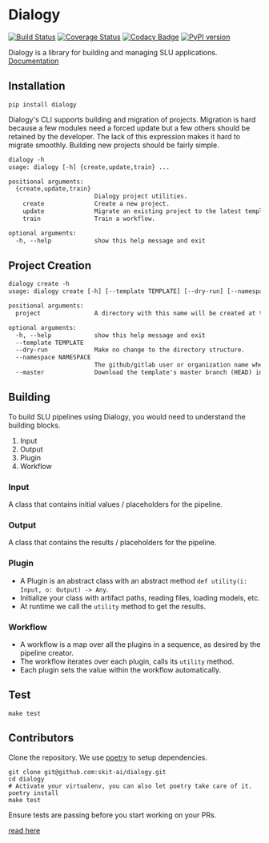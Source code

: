 # Dialogy

[![Build Status](https://github.com/skit-ai/dialogy/actions/workflows/basic_test_coverage.yml/badge.svg?branch=master)](https://github.com/skit-ai/dialogy/actions/workflows/basic_test_coverage.yml)
[![Coverage Status](https://codecov.io/gh/skit-ai/dialogy/branch/master/graph/badge.svg?token=WAJ4LUTC76)](https://codecov.io/gh/skit-ai/dialogy)
[![Codacy Badge](https://app.codacy.com/project/badge/Grade/03ab1c93c9354def81de73ba04b0d94c)](https://www.codacy.com/gh/skit-ai/dialogy/dashboard?utm_source=github.com&amp;utm_medium=referral&amp;utm_content=Vernacular-ai/dialogy&amp;utm_campaign=Badge_Grade)
[![PyPI version](https://badge.fury.io/py/dialogy.svg)](https://badge.fury.io/py/dialogy)

Dialogy is a library for building and managing SLU applications.
[Documentation](https://skit-ai.github.io/dialogy/)

## Installation

```shell
pip install dialogy
```


Dialogy's CLI supports building and migration of projects. Migration is hard because a few modules need a forced update but a few others
should be retained by the developer. The lack of this expression makes it hard to migrate smoothly. Building new projects should be fairly simple.

```txt
dialogy -h
usage: dialogy [-h] {create,update,train} ...

positional arguments:
  {create,update,train}
                        Dialogy project utilities.
    create              Create a new project.
    update              Migrate an existing project to the latest template version.
    train               Train a workflow.

optional arguments:
  -h, --help            show this help message and exit
```

## Project Creation

```txt
dialogy create -h
usage: dialogy create [-h] [--template TEMPLATE] [--dry-run] [--namespace NAMESPACE] [--master] project

positional arguments:
  project               A directory with this name will be created at the root of command invocation.

optional arguments:
  -h, --help            show this help message and exit
  --template TEMPLATE
  --dry-run             Make no change to the directory structure.
  --namespace NAMESPACE
                        The github/gitlab user or organization name where the template project lies.
  --master              Download the template's master branch (HEAD) instead of the latest tag.
```

## Building

To build SLU pipelines using Dialogy, you would need to understand the building blocks.

1. Input
2. Output
3. Plugin
4. Workflow 

### Input

A class that contains initial values / placeholders for the pipeline.

### Output

A class that contains the results / placeholders for the pipeline.

### Plugin

- A Plugin is an abstract class with an abstract method `def utility(i: Input, o: Output) -> Any`.
- Initialize your class with artifact paths, reading files, loading models, etc. 
- At runtime we call the `utility` method to get the results.

### Workflow

- A workflow is a map over all the plugins in a sequence, as desired by the pipeline creator. 
- The workflow iterates over each plugin, calls its `utility` method.
- Each plugin sets the value within the workflow automatically.

## Test

```shell
make test
```

## Contributors

Clone the repository. We use [poetry](https://python-poetry.org/) to setup dependencies.

```shell
git clone git@github.com:skit-ai/dialogy.git
cd dialogy
# Activate your virtualenv, you can also let poetry take care of it.
poetry install
make test
```
Ensure tests are passing before you start working on your PRs.

[read here](https://github.com/skit-ai/dialogy/blob/master/CONTRIBUTING.md)
